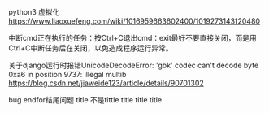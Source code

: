 python3 虚拟化
https://www.liaoxuefeng.com/wiki/1016959663602400/1019273143120480

中断cmd正在执行的任务：按Ctrl+C退出cmd：exit最好不要直接关闭，而是用Ctrl+C中断任务后在关闭，以免造成程序运行异常。

关于django运行时报错UnicodeDecodeError: 'gbk' codec can't decode byte 0xa6 in position 9737: illegal multib
https://blog.csdn.net/jiaweide123/article/details/90701302

bug
endfor结尾问题
title 不是tittle title title title